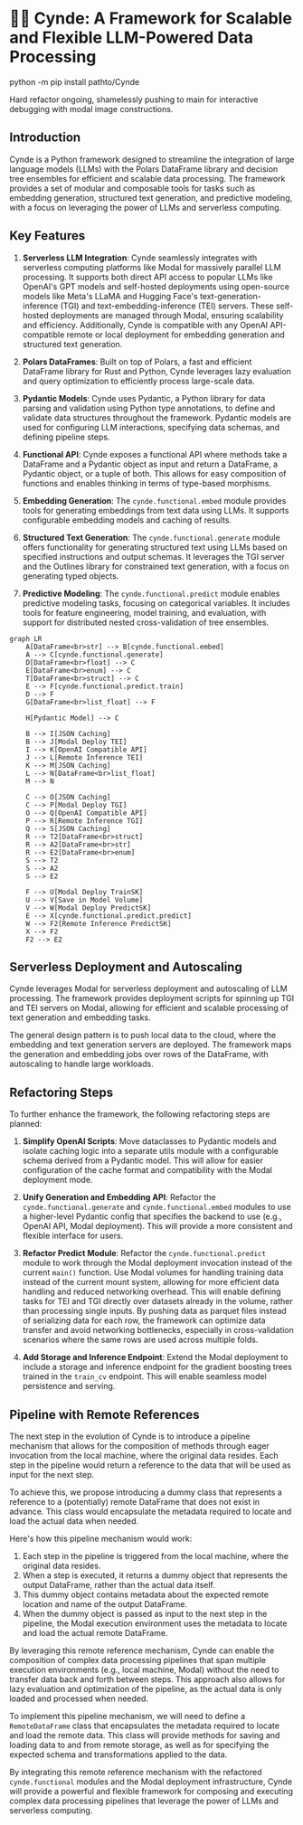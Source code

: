 
# 🌿✨ Cynde: A Framework for Scalable and Flexible LLM-Powered Data Processing
python -m pip install pathto/Cynde

Hard refactor ongoing, shamelessly pushing to main for interactive debugging with modal image constructions. 
## Introduction

Cynde is a Python framework designed to streamline the integration of large language models (LLMs) with the Polars DataFrame library and decision tree ensembles for efficient and scalable data processing. The framework provides a set of modular and composable tools for tasks such as embedding generation, structured text generation, and predictive modeling, with a focus on leveraging the power of LLMs and serverless computing.

## Key Features

1. **Serverless LLM Integration**: Cynde seamlessly integrates with serverless computing platforms like Modal for massively parallel LLM processing. It supports both direct API access to popular LLMs like OpenAI's GPT models and self-hosted deployments using open-source models like Meta's LLaMA and Hugging Face's text-generation-inference (TGI) and text-embedding-inference (TEI) servers. These self-hosted deployments are managed through Modal, ensuring scalability and efficiency. Additionally, Cynde is compatible with any OpenAI API-compatible remote or local deployment for embedding generation and structured text generation.

2. **Polars DataFrames**: Built on top of Polars, a fast and efficient DataFrame library for Rust and Python, Cynde leverages lazy evaluation and query optimization to efficiently process large-scale data.

3. **Pydantic Models**: Cynde uses Pydantic, a Python library for data parsing and validation using Python type annotations, to define and validate data structures throughout the framework. Pydantic models are used for configuring LLM interactions, specifying data schemas, and defining pipeline steps.

4. **Functional API**: Cynde exposes a functional API where methods take a DataFrame and a Pydantic object as input and return a DataFrame, a Pydantic object, or a tuple of both. This allows for easy composition of functions and enables thinking in terms of type-based morphisms.

5. **Embedding Generation**: The `cynde.functional.embed` module provides tools for generating embeddings from text data using LLMs. It supports configurable embedding models and caching of results.

6. **Structured Text Generation**: The `cynde.functional.generate` module offers functionality for generating structured text using LLMs based on specified instructions and output schemas. It leverages the TGI server and the Outlines library for constrained text generation, with a focus on generating typed objects.

7. **Predictive Modeling**: The `cynde.functional.predict` module enables predictive modeling tasks, focusing on categorical variables. It includes tools for feature engineering, model training, and evaluation, with support for distributed nested cross-validation of tree ensembles.

```mermaid
graph LR
    A[DataFrame<br>str] --> B[cynde.functional.embed]
    A --> C[cynde.functional.generate]
    D[DataFrame<br>float] --> C
    E[DataFrame<br>enum] --> C
    T[DataFrame<br>struct] --> C
    E --> F[cynde.functional.predict.train]
    D --> F
    G[DataFrame<br>list_float] --> F

    H[Pydantic Model] --> C

    B --> I[JSON Caching]
    B --> J[Modal Deploy TEI]
    I --> K[OpenAI Compatible API]
    J --> L[Remote Inference TEI]
    K --> M[JSON Caching]
    L --> N[DataFrame<br>list_float]
    M --> N

    C --> O[JSON Caching]
    C --> P[Modal Deploy TGI]
    O --> Q[OpenAI Compatible API]
    P --> R[Remote Inference TGI]
    Q --> S[JSON Caching]
    R --> T2[DataFrame<br>struct]
    R --> A2[DataFrame<br>str]
    R --> E2[DataFrame<br>enum]
    S --> T2
    S --> A2
    S --> E2

    F --> U[Modal Deploy TrainSK]
    U --> V[Save in Model Volume]
    V --> W[Modal Deploy PredictSK]
    E --> X[cynde.functional.predict.predict]
    W --> F2[Remote Inference PredictSK]
    X --> F2
    F2 --> E2
```

## Serverless Deployment and Autoscaling

Cynde leverages Modal for serverless deployment and autoscaling of LLM processing. The framework provides deployment scripts for spinning up TGI and TEI servers on Modal, allowing for efficient and scalable processing of text generation and embedding tasks.

The general design pattern is to push local data to the cloud, where the embedding and text generation servers are deployed. The framework maps the generation and embedding jobs over rows of the DataFrame, with autoscaling to handle large workloads.

## Refactoring Steps

To further enhance the framework, the following refactoring steps are planned:

1. **Simplify OpenAI Scripts**: Move dataclasses to Pydantic models and isolate caching logic into a separate utils module with a configurable schema derived from a Pydantic model. This will allow for easier configuration of the cache format and compatibility with the Modal deployment mode.

2. **Unify Generation and Embedding API**: Refactor the `cynde.functional.generate` and `cynde.functional.embed` modules to use a higher-level Pydantic config that specifies the backend to use (e.g., OpenAI API, Modal deployment). This will provide a more consistent and flexible interface for users.

3. **Refactor Predict Module**: Refactor the `cynde.functional.predict` module to work through the Modal deployment invocation instead of the current `main()` function. Use Modal volumes for handling training data instead of the current mount system, allowing for more efficient data handling and reduced networking overhead. This will enable defining tasks for TEI and TGI directly over datasets already in the volume, rather than processing single inputs. By pushing data as parquet files instead of serializing data for each row, the framework can optimize data transfer and avoid networking bottlenecks, especially in cross-validation scenarios where the same rows are used across multiple folds.

4. **Add Storage and Inference Endpoint**: Extend the Modal deployment to include a storage and inference endpoint for the gradient boosting trees trained in the `train_cv` endpoint. This will enable seamless model persistence and serving.

## Pipeline with Remote References

The next step in the evolution of Cynde is to introduce a pipeline mechanism that allows for the composition of methods through eager invocation from the local machine, where the original data resides. Each step in the pipeline would return a reference to the data that will be used as input for the next step.

To achieve this, we propose introducing a dummy class that represents a reference to a (potentially) remote DataFrame that does not exist in advance. This class would encapsulate the metadata required to locate and load the actual data when needed.

Here's how this pipeline mechanism would work:

1. Each step in the pipeline is triggered from the local machine, where the original data resides.
2. When a step is executed, it returns a dummy object that represents the output DataFrame, rather than the actual data itself.
3. This dummy object contains metadata about the expected remote location and name of the output DataFrame.
4. When the dummy object is passed as input to the next step in the pipeline, the Modal execution environment uses the metadata to locate and load the actual remote DataFrame.

By leveraging this remote reference mechanism, Cynde can enable the composition of complex data processing pipelines that span multiple execution environments (e.g., local machine, Modal) without the need to transfer data back and forth between steps. This approach also allows for lazy evaluation and optimization of the pipeline, as the actual data is only loaded and processed when needed.

To implement this pipeline mechanism, we will need to define a `RemoteDataFrame` class that encapsulates the metadata required to locate and load the remote data. This class will provide methods for saving and loading data to and from remote storage, as well as for specifying the expected schema and transformations applied to the data.

By integrating this remote reference mechanism with the refactored `cynde.functional` modules and the Modal deployment infrastructure, Cynde will provide a powerful and flexible framework for composing and executing complex data processing pipelines that leverage the power of LLMs and serverless computing.

